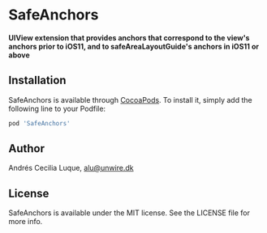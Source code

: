 # SafeAnchors
#### UIView extension that provides anchors that correspond to the view's anchors prior to iOS11, and to safeAreaLayoutGuide's anchors in iOS11 or above

## Installation

SafeAnchors is available through [CocoaPods](http://cocoapods.org). To install
it, simply add the following line to your Podfile:

```ruby
pod 'SafeAnchors'
```

## Author

Andrés Cecilia Luque, alu@unwire.dk

## License

SafeAnchors is available under the MIT license. See the LICENSE file for more info.
